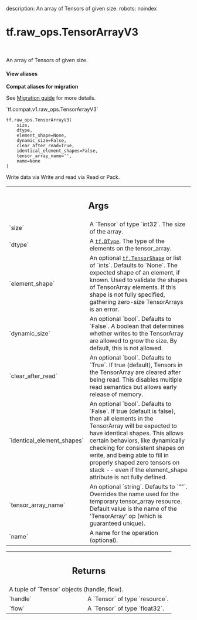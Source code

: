 description: An array of Tensors of given size.
robots: noindex

# tf.raw_ops.TensorArrayV3

<!-- Insert buttons and diff -->

<table class="tfo-notebook-buttons tfo-api nocontent" align="left">

</table>



An array of Tensors of given size.

<section class="expandable">
  <h4 class="showalways">View aliases</h4>
  <p>
<b>Compat aliases for migration</b>
<p>See
<a href="https://www.tensorflow.org/guide/migrate">Migration guide</a> for
more details.</p>
<p>`tf.compat.v1.raw_ops.TensorArrayV3`</p>
</p>
</section>

<pre class="devsite-click-to-copy prettyprint lang-py tfo-signature-link">
<code>tf.raw_ops.TensorArrayV3(
    size,
    dtype,
    element_shape=None,
    dynamic_size=False,
    clear_after_read=True,
    identical_element_shapes=False,
    tensor_array_name=&#x27;&#x27;,
    name=None
)
</code></pre>



<!-- Placeholder for "Used in" -->

Write data via Write and read via Read or Pack.

<!-- Tabular view -->
 <table class="responsive fixed orange">
<colgroup><col width="214px"><col></colgroup>
<tr><th colspan="2"><h2 class="add-link">Args</h2></th></tr>

<tr>
<td>
`size`
</td>
<td>
A `Tensor` of type `int32`. The size of the array.
</td>
</tr><tr>
<td>
`dtype`
</td>
<td>
A <a href="../../tf/dtypes/DType.md"><code>tf.DType</code></a>. The type of the elements on the tensor_array.
</td>
</tr><tr>
<td>
`element_shape`
</td>
<td>
An optional <a href="../../tf/TensorShape.md"><code>tf.TensorShape</code></a> or list of `ints`. Defaults to `None`.
The expected shape of an element, if known. Used to
validate the shapes of TensorArray elements. If this shape is not
fully specified, gathering zero-size TensorArrays is an error.
</td>
</tr><tr>
<td>
`dynamic_size`
</td>
<td>
An optional `bool`. Defaults to `False`.
A boolean that determines whether writes to the TensorArray
are allowed to grow the size.  By default, this is not allowed.
</td>
</tr><tr>
<td>
`clear_after_read`
</td>
<td>
An optional `bool`. Defaults to `True`.
If true (default), Tensors in the TensorArray are cleared
after being read.  This disables multiple read semantics but allows early
release of memory.
</td>
</tr><tr>
<td>
`identical_element_shapes`
</td>
<td>
An optional `bool`. Defaults to `False`.
If true (default is false), then all
elements in the TensorArray will be expected to have identical shapes.
This allows certain behaviors, like dynamically checking for
consistent shapes on write, and being able to fill in properly
shaped zero tensors on stack -- even if the element_shape attribute
is not fully defined.
</td>
</tr><tr>
<td>
`tensor_array_name`
</td>
<td>
An optional `string`. Defaults to `""`.
Overrides the name used for the temporary tensor_array
resource. Default value is the name of the 'TensorArray' op (which
is guaranteed unique).
</td>
</tr><tr>
<td>
`name`
</td>
<td>
A name for the operation (optional).
</td>
</tr>
</table>



<!-- Tabular view -->
 <table class="responsive fixed orange">
<colgroup><col width="214px"><col></colgroup>
<tr><th colspan="2"><h2 class="add-link">Returns</h2></th></tr>
<tr class="alt">
<td colspan="2">
A tuple of `Tensor` objects (handle, flow).
</td>
</tr>
<tr>
<td>
`handle`
</td>
<td>
A `Tensor` of type `resource`.
</td>
</tr><tr>
<td>
`flow`
</td>
<td>
A `Tensor` of type `float32`.
</td>
</tr>
</table>

